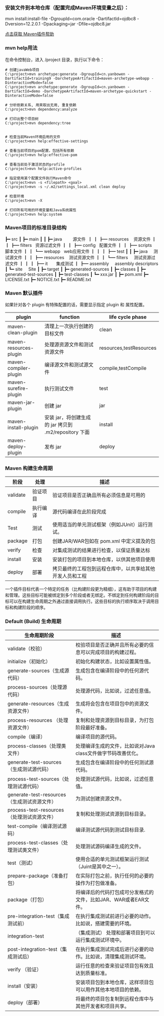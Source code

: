 ### 安装文件到本地仓库（配置完成Maven环境变量之后）：

mvn install:install-file -DgroupId=com.oracle -DartifactId=ojdbc8 -Dversion=12.2.0.1 -Dpackaging=jar -Dfile=ojdbc8.jar 

[点击获取 Maven插件帮助](https://maven.apache.org/plugins/index.html)

### mvn help用法
在命令控制台，进入 /project 目录，执行以下命令：
```shell
# 创建javaWeb项目
C:\project>mvn archetype:generate -DgroupId=cn.yanbowen -DartifactId=training9 -DarchetypeArtifactId=maven-archetype-webapp -DinteractiveMode=false
C:\project>mvn archetype:generate -DgroupId=cn.yanbowen -DartifactId=demo -DarchetypeArtifactId=maven-archetype-quickstart -DinteractiveMode=false

# 分析依赖关系, 用来取出无用, 重复依赖
C:\project>mvn dependency:analyze

# 打印出整个项目树
C:\project>mvn dependency:tree


# 检查当前Maven环境启用的文件
C:\project>mvn help:effective-settings

# 查看当前项目的pom配置，包括所有依赖
C:\project>mvn help:effective-pom

# 查看当前处于激活状态的profile
C:\project>mvn help:active-profiles

# 指定使用某个配置文件执行Maven命令
C:\project>mvn -s <filepath> <goal>
C:\project>mvn -s ~/.m2/settings_local.xml clean deploy

# 检查环境
C:\project>mvn -X

# 打印所有可用的环境变量和Java系统属性
C:\project>mvn help:system
```

### Maven项目的标准目录结构

┣━ src
┃   ┣━ main
┃   ┃   ┣━ java         源文件 
┃   ┃   ┣━ resources    资源文件
┃   ┃   ┣━ filters      资源过滤文件
┃   ┃   ┣━ config       配置文件
┃   ┃   ┣━ scripts      脚本文件
┃   ┃   ┗━ webapp       web应用文件
┃   ┃ 
┃   ┣━ test
┃   ┃   ┣━ java         测试源文件
┃   ┃   ┣━ resources    测试资源文件
┃   ┃   ┗━ filters      测试资源过滤文件
┃   ┃ 
┃   ┣━ it               集成测试
┃   ┣━ assembly         assembly descriptors
┃   ┗━ site             Site
┃ 
┣━ target
┃   ┣━ generated-sources
┃   ┣━ classes
┃   ┣━ generated-test-sources
┃   ┣━ test-classes
┃   ┗━  xxx.jar
┃ 
┣━ pom.xml
┣━ LICENSE.txt
┣━ NOTICE.txt
┣━ README.txt


### Maven 默认插件

  如果针对各个 plugin 有特殊配置的话，需要显示指定 plugin 和 属性配置。

| plugin |	function |	life cycle phase
|----------|----------|----------
| maven-clean-plugin |	清理上一次执行创建的目标文件 |	clean
| maven-resources-plugin |	处理源资源文件和测试资源文件 |	resources,testResources
| maven-compiler-plugin |	编译源文件和测试源文件 |	compile,testCompile
| maven-surefire-plugin |	执行测试文件 |	test
| maven-jar-plugin |	创建 jar |	jar
| maven-install-plugin |	安装 jar，将创建生成的 jar 拷贝到 .m2/repository 下面 | install
| maven-deploy-plugin |	发布 jar |	deploy


### Maven 构建生命周期

|阶段	 | 处理 | 描述|
|------|----|----------|
|validate | 验证项目 | 验证项目是否正确且所有必须信息是可用的
|compile  | 执行编译 | 源代码编译在此阶段完成
|Test	  | 测试 | 使用适当的单元测试框架（例如JUnit）运行测试。
|package  | 打包 | 创建JAR/WAR包如在 pom.xml 中定义提及的包
|verify	  | 检查 | 对集成测试的结果进行检查，以保证质量达标
|install  | 安装 | 安装打包的项目到本地仓库，以供其他项目使用
|deploy	  | 部署 | 拷贝最终的工程包到远程仓库中，以共享给其他开发人员和工程

一个插件目标代表一个特定的任务（比构建阶段更为精细），这有助于项目的构建和管理。这些目标可能被绑定到多个阶段或者无绑定。不绑定到任何构建阶段的目标可以在构建生命周期之外通过直接调用执行。这些目标的执行顺序取决于调用目标和构建阶段的顺序。


### Default (Build) 生命周期
|生命周期阶段	|描述
|------------|--------
|validate（校验）	| 	校验项目是否正确并且所有必要的信息可以完成项目的构建过程。
|initialize（初始化）	| 	初始化构建状态，比如设置属性值。
|generate-sources（生成源代码）	| 	生成包含在编译阶段中的任何源代码。
|process-sources（处理源代码）	| 	处理源代码，比如说，过滤任意值。
|generate-resources（生成资源文件）	| 生成将会包含在项目包中的资源文件。
|process-resources （处理资源文件）	| 复制和处理资源到目标目录，为打包阶段最好准备。
|compile（编译）|	编译项目的源代码。
|process-classes（处理类文件）|	处理编译生成的文件，比如说对Java class文件做字节码改善优化。
|generate-test-sources（生成测试源代码）|	生成包含在编译阶段中的任何测试源代码。
|process-test-sources（处理测试源代码）|	处理测试源代码，比如说，过滤任意值。
|generate-test-resources（生成测试资源文件）|	为测试创建资源文件。
|process-test-resources（处理测试资源文件）|	复制和处理测试资源到目标目录。
|test-compile（编译测试源码）|	编译测试源代码到测试目标目录.
|process-test-classes（处理测试类文件）|	处理测试源码编译生成的文件。
|test（测试）|	使用合适的单元测试框架运行测试（Juint是其中之一）。
|prepare-package（准备打包）|	在实际打包之前，执行任何的必要的操作为打包做准备。
|package（打包）|	将编译后的代码打包成可分发格式的文件，比如JAR、WAR或者EAR文件。
|pre-integration-test（集成测试前）|	在执行集成测试前进行必要的动作。比如说，搭建需要的环境。
|integration-test|（集成测试）	处理和部署项目到可以运行集成测试环境中。
|post-integration-test（集成测试后）|	在执行集成测试完成后进行必要的动作。比如说，清理集成测试环境。
|verify （验证）|	运行任意的检查来验证项目包有效且达到质量标准。
|install（安装）|	安装项目包到本地仓库，这样项目包可以用作其他本地项目的依赖。
|deploy（部署）|	将最终的项目包复制到远程仓库中与其他开发者和项目共享。





